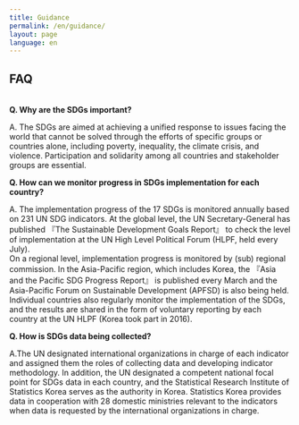 ```yaml
---
title: Guidance
permalink: /en/guidance/
layout: page
language: en
---
```




## FAQ
<br>
<b>Q. Why are the SDGs important?</b>

A. The SDGs are aimed at achieving a unified response to issues facing the world that cannot be solved through the efforts of specific groups or countries alone, including poverty, inequality, the climate crisis, and violence. Participation and solidarity among all countries and stakeholder groups are essential.

<b>Q. How can we monitor progress in SDGs implementation for each country?</b>

A. The implementation progress of the 17 SDGs is monitored annually based on 231 UN SDG indicators. At the global level, the UN Secretary-General has published 『The Sustainable Development Goals Report』 to check the level of implementation at the UN High Level Political Forum (HLPF, held every July). <br>
On a regional level, implementation progress is monitored by (sub) regional commission. In the Asia-Pacific region, which includes Korea, the 『Asia and the Pacific SDG Progress Report』 is published every March and the Asia-Pacific Forum on Sustainable Development (APFSD) is also being held. <br>
Individual countries also regularly monitor the implementation of the SDGs, and the results are shared in the form of voluntary reporting by each country at the UN HLPF (Korea took part in 2016).

<b>Q. How is SDGs data being collected? </b>

A.The UN designated international organizations in charge of each indicator and assigned them the roles of collecting data and developing indicator methodology. In addition, the UN designated a competent national focal point for SDGs data in each country, and the Statistical Research Institute of Statistics Korea serves as the authority in Korea.
Statistics Korea provides data in cooperation with 28 domestic ministries relevant to the indicators when data is requested by the international organizations in charge.

